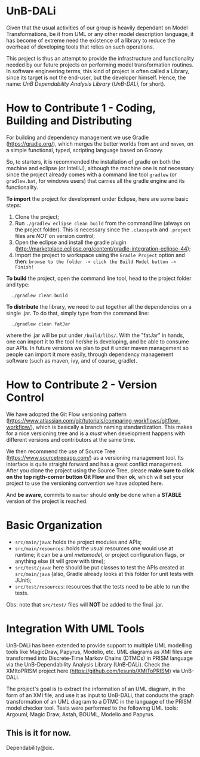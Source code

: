 UnB-DALi
=======
Given that the usual activities of our group is heavily dependant on Model Transformations, be it from UML or any other model description language, it has become of extreme need the existence of a library to reduce the overhead of developing tools that relies on such operations.

This project is thus an attempt to provide the infrastructure and functionality needed by our future projects on performing model transformation routines. In software engineering terms, this kind of project is often called a Library, since its target is not the end-user, but the developer himself. Hence, the name: *UnB Dependability Analysis Library* (*UnB-DALi*, for short).

How to Contribute 1 - Coding, Building and Distributing
=======
For building and dependency management we use Gradle (https://gradle.org/), which merges the better worlds from `ant` and `maven`, on a simple functional, typed, scripting language based on Groovy. 

So, to starters, it is recommended the installation of gradle on both the machine and eclipse (or IntelliJ), although the machine one is not necessary since the project already comes with a command line tool `gradlew` (or `gradlew.bat`, for windows users) that carries all the gradle engine and its functionality.

**To import** the project for development under Eclipse, here are some basic steps:
  1. Clone the project;
  2. Run `./gradlew eclipse clean build` from the command line (always on the project folder). This is necessary since the `.classpath` and `.project` files are *NOT* on version control;
  3. Open the eclipse and install the gradle plugin (http://marketplace.eclipse.org/content/gradle-integration-eclipse-44);
  4. Import the project to workspace using the `Gradle Project` option and then: `browse to the folder -> click the Build Model button -> Finish!`
  
**To build** the project, open the command line tool, head to the project folder and type:
```
  ./gradlew clean build
```

**To distribute** the library, we need to put together all the dependencies on a single .jar. To do that, simply type from the command line:
```
  ./gradlew clean fatJar
```
where the .jar will be put under `/build/libs/`. With the "fatJar" in hands, one can import it to the tool he/she is developing, and be able to consume our APIs. In future versions we plan to put it under maven management so people can import it more easily, through dependency management software (such as maven, ivy, and of course, gradle).

How to Contribute 2 - Version Control
=======
We have adopted the Git Flow versioning pattern (https://www.atlassian.com/git/tutorials/comparing-workflows/gitflow-workflow/), which is basically a branch naming standardization. This makes for a nice versioning tree and is a *must* when development happens with different versions and contributors at the same time. 

We then recommend the use of Source Tree (https://www.sourcetreeapp.com/) as a versioning management tool. Its interface is quite straight forward and has a great conflict management. After you clone the project using the Source Tree, please **make sure to click on the top rigth-corner button Git Flow** and then **ok**, which will set your project to use the versioning convention we have adopted here.

And **be aware**, commits to `master` should **only** be done when a **STABLE** version of the project is reached. 

Basic Organization
=======

  - `src/main/java`: holds the project modules and APIs;
  - `src/main/resources`: holds the usual resources one would use at runtime; it can be a uml *metamodel*, or project configuration flags, or anything else (it will grow with time);
  - `src/test/java`: here should be put classes to test the APIs created at `src/main/java` (also, Gradle already looks at this folder for unit tests with JUnit);
  - `src/test/resources`: resources that the tests need to be able to run the tests.

Obs: note that `src/test/` files will **NOT** be added to the final .jar.

Integration With UML Tools
============================

UnB-DALi has been extended to provide support to multiple UML modelling tools like MagicDraw, Papyrus, Modelio, etc. UML diagrams as XMI files are transformed into Discrete-Time Markov Chains (DTMCs) in PRISM language via the UnB-Dependability Analysis Library (UnB-DALi). Check the XMItoPRISM project here (https://github.com/lesunb/XMIToPRISM) via UnB-DALi.

The project's goal is to extract the information of an UML diagram, in the form of an XMI file, and use it as input to UnB-DALi, that conducts the graph transformation of an UML diagram to a DTMC in the language of the PRISM model checker tool. Tests were performed to the following UML tools: Argouml, Magic Draw, Astah, BOUML, Modelio and Papyrus.

This is it for now.
--
Dependability@cic.
